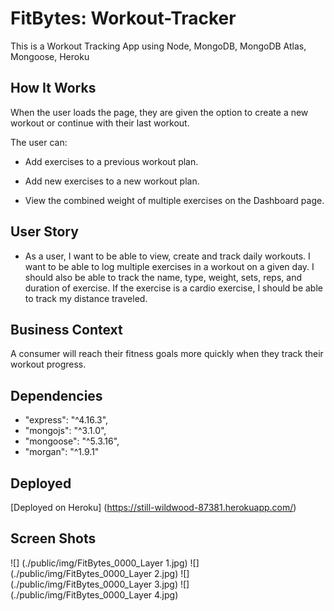 # FitBytes: Workout-Tracker

This is a Workout Tracking App using Node, MongoDB, MongoDB Atlas, Mongoose, Heroku

## How It Works

When the user loads the page, they are given the option to create a new workout or continue with their last workout.

The user can:

- Add exercises to a previous workout plan.

- Add new exercises to a new workout plan.

- View the combined weight of multiple exercises on the Dashboard page.

## User Story

- As a user, I want to be able to view, create and track daily workouts. I want to be able to log multiple exercises in a workout on a given day. I should also be able to track the name, type, weight, sets, reps, and duration of exercise. If the exercise is a cardio exercise, I should be able to track my distance traveled.

## Business Context

A consumer will reach their fitness goals more quickly when they track their workout progress.

## Dependencies

- "express": "^4.16.3",
- "mongojs": "^3.1.0",
- "mongoose": "^5.3.16",
- "morgan": "^1.9.1"

## Deployed

[Deployed on Heroku] (https://still-wildwood-87381.herokuapp.com/)

## Screen Shots

![] (./public/img/FitBytes_0000_Layer 1.jpg)
![] (./public/img/FitBytes_0000_Layer 2.jpg)
![] (./public/img/FitBytes_0000_Layer 3.jpg)
![] (./public/img/FitBytes_0000_Layer 4.jpg)

